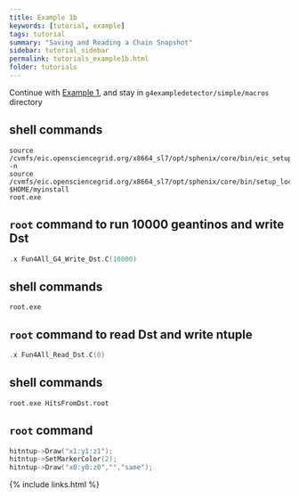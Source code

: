 ```yaml
---
title: Example 1b
keywords: [tutorial, example]
tags: tutorial
summary: "Saving and Reading a Chain Snapshot"
sidebar: tutorial_sidebar
permalink: tutorials_example1b.html
folder: tutorials
---
```


Continue with [Example 1](/tutorials_example1.html), and stay in `g4exampledetector/simple/macros` directory

## shell commands

```
source /cvmfs/eic.opensciencegrid.org/x8664_sl7/opt/sphenix/core/bin/eic_setup.sh -n
source /cvmfs/eic.opensciencegrid.org/x8664_sl7/opt/sphenix/core/bin/setup_local.sh $HOME/myinstall
root.exe
```

## `root` command to run 10000 geantinos and write Dst

```cpp
.x Fun4All_G4_Write_Dst.C(10000)
```

## shell commands

```console
root.exe
```

## `root` command to read Dst and write ntuple

```cpp
.x Fun4All_Read_Dst.C(0)
```

## shell commands

```
root.exe HitsFromDst.root
```
## `root` command 

```cpp
hitntup->Draw("x1:y1:z1");
hitntup->SetMarkerColor(2);
hitntup->Draw("x0:y0:z0","","same");
```


{% include links.html %}
